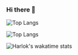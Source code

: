 ### Hi there 👋


![Top Langs](https://github-readme-stats.vercel.app/api?username=dhnyakbr&theme=prussian&show_icons=true)


![Top Langs](https://github-readme-stats.vercel.app/api/top-langs/?username=dhnyakbr&layout=compact)

![Harlok's wakatime stats](https://github-readme-stats.vercel.app/api/wakatime?username=dhnyakbr)


<!--
**dhnyakbr/dhnyakbr** is a ✨ _special_ ✨ repository because its `README.md` (this file) appears on your GitHub profile.

Here are some ideas to get you started:

- 🔭 I’m currently working on ...
- 🌱 I’m currently learning ...
- 👯 I’m looking to collaborate on ...
- 🤔 I’m looking for help with ...
- 💬 Ask me about ...
- 📫 How to reach me: ...
- 😄 Pronouns: ...
- ⚡ Fun fact: ...
-->
